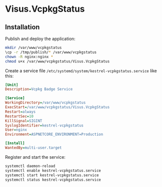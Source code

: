 # Visus.VcpkgStatus

## Installation
Publish and deploy the application:

```bash
mkdir /var/www/vcpkgstatus
\cp -r /tmp/publish/* /var/www/vcpkgstatus
chown -R nginx:nginx *
chmod u+x /var/www/vcpkgstatus/Visus.VcpkgStatus
```

Create a service file `/etc/systemd/system/kestrel-vcpkgstatus.service` like this:

```ini
[Unit]
Description=Vcpkg Badge Service

[Service]
WorkingDirectory=/var/www/vcpkgstatus
ExecStart=/var/www/vcpkgstatus/Visus.VcpkgStatus
Restart=always
RestartSec=10
KillSignal=SIGINT
SyslogIdentifier=kestrel-vcpkgstatus
User=nginx
Environment=ASPNETCORE_ENVIRONMENT=Production 

[Install]
WantedBy=multi-user.target
```

Register and start the service:

```bash
systemctl daemon-reload
systemctl enable kestrel-vcpkgstatus.service
systemctl start kestrel-vcpkgstatus.service
systemctl status kestrel-vcpkgstatus.service
```

